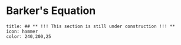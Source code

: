 # Barker's Equation
```ad-note
title: ## ** !!! This section is still under construction !!! **
icon: hammer
color: 240,200,25
```
<!-- Wakker section 7.3 -->